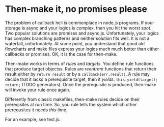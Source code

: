 # Then-make it, no promises please

The problem of callback hell is commonplace in node.js programs. If
your storage is async and your logics is complex, then you hit the
worst spot. Two popular solutions are promises and async.js.
Unfortunately, your logics has complex branching patterns and neither
solution fits well. It is not a waterfall, unfortunately.
At some point, you understand that good old flowcharts and make files
express your logics much much better than either callbacks or
promises. OK, it is the case for then-make.

Then-make works in terms of *rules* and *targets*. You define rule
functions that produce target objectss. Rules are *reentrant*
functions that return their result either by `return result` or by a
`callback(err,result)`.  A rule may decide that it lacks a
prerequisite target, then it *yields*: `this.yield(target); return;`
(TODO generators). Once the prerequisite is produced, then-make will
invoke your rule once again.

Differently from classic makefiles, then-make rules decide on their
prereqisites at run time. So, you rule tells the system which other
prerequsites it needs *this time*.

For an example, see test.js.
